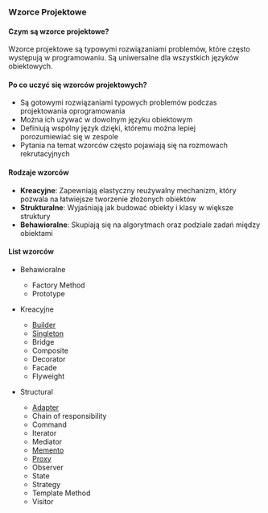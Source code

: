 ### Wzorce Projektowe

#### Czym są wzorce projektowe?
Wzorce projektowe są typowymi rozwiązaniami problemów, które często występują w programowaniu. Są uniwersalne dla wszystkich języków obiektowych.

#### Po co uczyć się wzorców projektowych?
- Są gotowymi rozwiązaniami typowych problemów podczas projektowania oprogramowania
- Można ich używać w dowolnym języku obiektowym
- Definiują wspólny język dzięki, któremu można lepiej porozumiewiać się w zespole
- Pytania na temat wzorców często pojawiają się na rozmowach rekrutacyjnych

#### Rodzaje wzorców
 - **Kreacyjne**: Zapewniają elastyczny reużywalny mechanizm, który pozwala na łatwiejsze tworzenie złożonych obiektów
 - **Strukturalne**: Wyjaśniają jak budować obiekty i klasy w większe struktury
 - **Behawioralne**: Skupiają się na algorytmach oraz podziale zadań między obiektami

#### List wzorców
- Behawioralne
  - Factory Method
  - Prototype

- Kreacyjne
  - [Builder](design-patterns/builder.md)
  - [Singleton](design-patterns/singleton.md)
  - Bridge
  - Composite
  - Decorator
  - Facade
  - Flyweight

- Structural
  - [Adapter](design-patterns/adapter.md)
  - Chain of responsibility
  - Command
  - Iterator
  - Mediator
  - [Memento](design-patterns/memento.md)
  - [Proxy](design-patterns/proxy.md)
  - Observer
  - State
  - Strategy
  - Template Method
  - Visitor
